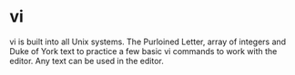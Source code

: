 # vi
vi is built into all Unix systems.
The Purloined Letter, array of integers and Duke of York text to practice a few basic vi commands to work with the editor.
Any text can be used in the editor.
